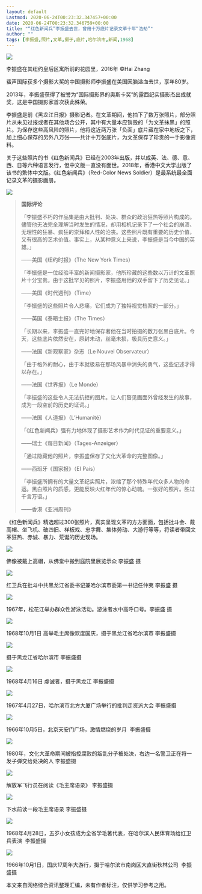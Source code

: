 ```yaml
---
layout: default
Lastmod: 2020-06-24T00:23:32.347457+00:00
date: 2020-06-24T00:23:32.346759+00:00
title: "“红色新闻兵”李振盛去世，曾用十万底片记录文革十年“浩劫”"
author: ""
tags: [李振盛,照片,文革,摄于,底片,哈尔滨市,新闻,1968]
---
```


![](https://images.weserv.nl/?url=https%3A//mmbiz.qpic.cn/mmbiz_jpg/seeoogP5C8MEMiaRI32WmmZSV7muDLqX0A4yroibrfXO2qOKCibxxatzQSw1CBleCLSAKogeXibVgChiaAfaEuWC1Tw/640%3Fwx_fmt%3Djpeg)

李振盛在其纽约皇后区寓所前的花园里，2016年 ©Hai Zhang

蜚声国际获多个摄影大奖的中国摄影师李振盛在美国因脑溢血去世，享年80岁。

2013年，李振盛获得了被誉为“国际摄影界的奥斯卡奖”的露西纪实摄影杰出成就奖，这是中国摄影家首次获此殊荣。

李振盛是前《黑龙江日报》摄影记者。在文革期间，他拍下了数万张照片，部分照片从未见过报或者在其他场合公开，其中有大量本应销毁的「为文革抹黑」的照片。为保存这些高风险的照片，他将这近两万张「负面」底片藏在家中地板之下，加上细心保存的另外八万张——共计十万张底片，为文革保存了珍贵的一手影像资料。

关于这些照片的书《红色新闻兵》已经在2003年出版，并以成英、法、德、意、西、日等六种语言发行，但中文版一直没有面世。2018年，香港中文大学出版了该书的繁体中文版。《红色新闻兵》（Red-Color News Soldier）是最系统最全面记录文革的摄影画册。

![](https://images.weserv.nl/?url=https%3A//mmbiz.qpic.cn/mmbiz_jpg/uPbdwIwXOKtjdfGBQE5Fjf7OjC9hw1SQt5YicvDEe6ia4AhjcUPZsIicXxbjVKJ2SicQJYcq1JNqHsAhqDNxpKdccg/640%3Fwx_fmt%3Djpeg%26tp%3Dwebp%26wxfrom%3D5%26wx_lazy%3D1%26wx_co%3D1)

> **国际评论**
> 
> 「李振盛不朽的作品集是由大批判、处决、群众的政治狂热等照片构成的。儘管他无法完全理解当时发生的情况，却用相机记录下了一个社会的崩溃、无理性的狂暴、疯狂的崇拜和人性的沦丧。这些照片既有重要的历史价值，又有很高的艺术价值。事实上，从某种意义上来说，李振盛是当今中国的英雄。」
> 
> ——美国《纽约时报》（The New York Times）
> 
> 「李振盛是一位经验丰富的新闻摄影家，他所珍藏的这些数以万计的文革照片十分宝贵。由于这批罕见的照片，李振盛用他的双手留下了历史见证。」
> 
> ——美国《时代週刊》（Time）
> 
> 「李振盛的这些照片令人悲痛，它们成为了独特视觉档案的一部分。」
> 
> ——英国《泰晤士报》（The Times）
> 
> 「长期以来，李振盛一直完好地保存著他在当时拍摄的数万张黑白底片。今天，这些底片依然安在，原封未动，丝毫未损，极具历史意义。」
> 
> ——法国《新观察家》杂志（Le Nouvel Observateur）
> 
> 「由于格外的耐心，由于本就极易在那场风暴中消失的勇气，这些记述才得以存在。」
> 
> ——法国《世界报》（Le Monde）
> 
> 「李振盛的这些令人无法抗拒的图片。让人们瞥见画面外曾经发生的故事，成为一段空前的历史的证词。」
> 
> ——法国《人道报》（L’Humanité）
> 
> 「《红色新闻兵》强有力地体现了摄影艺术作为时代见证的重要意义。」
> 
> ——瑞士《每日新闻》（Tages-Anzeiger）
> 
> 「通过隐藏他的照片，李振盛保存了文化大革命的完整图像。」
> 
> ——西班牙《国家报》（EI País）
> 
> 「李振盛所拥有的大量文革纪实照片，浓缩了那个特殊年代众多人物的命运。黑白照片的质感，更能反映火红年代的惊心动魄。一张好的照片。胜过千言万语。」
> 
> ——香港《亚洲周刊》

《红色新闻兵》精选超过300张照片，真实呈现文革的方方面面，包括批斗会、戴高帽、坐飞机、破四旧、样板戏、忠字舞、集体劳动、大游行等等，将读者带回文革狂热、赤诚、暴力、荒诞的历史现场。  

![](https://images.weserv.nl/?url=https%3A//mmbiz.qpic.cn/mmbiz_png/uPbdwIwXOKtjdfGBQE5Fjf7OjC9hw1SQP9gfgQsiaxkklPWmHNYFcZlpOnuw3w70A01834DsCeYKAia6h74vHt8A/640%3Fwx_fmt%3Dpng%26tp%3Dwebp%26wxfrom%3D5%26wx_lazy%3D1%26wx_co%3D1)

佛像被戴上高帽，从佛堂中搬到庭院里展览示众 李振盛 摄  

![](https://images.weserv.nl/?url=https%3A//mmbiz.qpic.cn/mmbiz_png/uPbdwIwXOKtjdfGBQE5Fjf7OjC9hw1SQibhluv5AtX9YQY91Ryug5akvVTNgeJLiaS5AJYXXVqwsibQRX10VNKyhA/640%3Fwx_fmt%3Dpng%26tp%3Dwebp%26wxfrom%3D5%26wx_lazy%3D1%26wx_co%3D1)

红卫兵在批斗中共黑龙江省委书记兼哈尔滨市委第一书记任仲夷 李振盛 摄

![](https://images.weserv.nl/?url=https%3A//mmbiz.qpic.cn/mmbiz_jpg/uPbdwIwXOKtjdfGBQE5Fjf7OjC9hw1SQzkIN9KNy1G4P9I6XNv8DJNdgmJqYyCl97iboEkiaEIq5uGtRlAs5MPGQ/640%3Fwx_fmt%3Djpeg%26tp%3Dwebp%26wxfrom%3D5%26wx_lazy%3D1%26wx_co%3D1)

1967年，松花江举办群众性游泳活动。游泳者水中高呼口号。李振盛 摄

![](https://images.weserv.nl/?url=https%3A//mmbiz.qpic.cn/mmbiz_jpg/seeoogP5C8MEMiaRI32WmmZSV7muDLqX0utZmnSEBEQ8ibBKbe2UvfOLWmibxELL9hhfLCQOdPE3ufnfIMzkxIAfw/640%3Fwx_fmt%3Djpeg%26tp%3Dwebp%26wxfrom%3D5%26wx_lazy%3D1%26wx_co%3D1)

1968年10月1日 高举毛主席像欢度国庆，摄于黑龙江省哈尔滨市 李振盛摄

  

![](https://images.weserv.nl/?url=https%3A//mmbiz.qpic.cn/mmbiz_jpg/seeoogP5C8MEMiaRI32WmmZSV7muDLqX0mvDNM0LhPUxO8iaKnknwBp5N4ZxlRmKw2gBb2z2UGjhC5SVFEx4uXOw/640%3Fwx_fmt%3Djpeg%26tp%3Dwebp%26wxfrom%3D5%26wx_lazy%3D1%26wx_co%3D1)

摄于黑龙江省哈尔滨市 李振盛摄

  

![](https://images.weserv.nl/?url=https%3A//mmbiz.qpic.cn/mmbiz_jpg/VwtRVX0wRzN7ufJxDLJoHficJlybuec9npRbAnFR5SvToMd9eeXH1784aibd484zvMiaSgRKcGAcVztBicUBxyYxfA/640%3Fwx_fmt%3Djpeg%26tp%3Dwebp%26wxfrom%3D5%26wx_lazy%3D1%26wx_co%3D1)

1968年4月16日 虔诚者，摄于黑龙江 李振盛摄

  

![](https://images.weserv.nl/?url=https%3A//mmbiz.qpic.cn/mmbiz_jpg/VwtRVX0wRzN7ufJxDLJoHficJlybuec9nkk9VpOIzY6rBsIZtgicW5FR3YdqpEAjDkic0aM0p3jdu6jF1TJt0jIeA/640%3Fwx_fmt%3Djpeg%26tp%3Dwebp%26wxfrom%3D5%26wx_lazy%3D1%26wx_co%3D1)

1967年4月27日，哈尔滨市北方大厦广场举行的批判走资派大会 李振盛摄

  

![](https://images.weserv.nl/?url=https%3A//mmbiz.qpic.cn/mmbiz_jpg/VwtRVX0wRzN7ufJxDLJoHficJlybuec9nzFXgqSOWBSlVkOg2AqSHlYred3zhDxPibdcBfCyQWcwpm9iaIBQJ4b4w/640%3Fwx_fmt%3Djpeg%26tp%3Dwebp%26wxfrom%3D5%26wx_lazy%3D1%26wx_co%3D1)  

1966年10月5日，北京天安门广场，激情燃烧的岁月  李振盛摄

  

![](https://images.weserv.nl/?url=https%3A//mmbiz.qpic.cn/mmbiz_jpg/seeoogP5C8MEMiaRI32WmmZSV7muDLqX0VrwhYibtnMbJcrbb8C1uEicc9tF8YuiaI1xpdVg4NwiaBVuZ0nam9KYK7w/640%3Fwx_fmt%3Djpeg%26tp%3Dwebp%26wxfrom%3D5%26wx_lazy%3D1%26wx_co%3D1)

1980年，文化大革命期间被指控腐败的叛乱分子被处决，右边一名警卫正在将一发子弹交给处决的人 李振盛摄

  

![](https://images.weserv.nl/?url=https%3A//mmbiz.qpic.cn/mmbiz_jpg/seeoogP5C8MEMiaRI32WmmZSV7muDLqX0NhebsUqiblrMebTt6Dh9F8RelKGYBQ4480pamCiaJDZOzYCvjMaerN0Q/640%3Fwx_fmt%3Djpeg%26tp%3Dwebp%26wxfrom%3D5%26wx_lazy%3D1%26wx_co%3D1)

解放军飞行员在阅读《毛主席语录》 李振盛摄

  

![](https://images.weserv.nl/?url=https%3A//mmbiz.qpic.cn/mmbiz_jpg/VwtRVX0wRzN7ufJxDLJoHficJlybuec9n8Tk3wOAXIOUh0yIdSIg0OJokSw3OaQTmNiahcVxXqIdsSKVaI1aVdmw/640%3Fwx_fmt%3Djpeg%26tp%3Dwebp%26wxfrom%3D5%26wx_lazy%3D1%26wx_co%3D1)  

下水前读一段毛主席语录 李振盛摄

  

![](https://images.weserv.nl/?url=https%3A//mmbiz.qpic.cn/mmbiz_jpg/VwtRVX0wRzN7ufJxDLJoHficJlybuec9nib74mwSL6AbsjERChDFuU02eu7BjXrkrseVpaSj51CVoHpIhc1ssusQ/640%3Fwx_fmt%3Djpeg%26tp%3Dwebp%26wxfrom%3D5%26wx_lazy%3D1%26wx_co%3D1)  

1968年4月28日，五岁小女孩成为全省学毛著代表，在哈尔滨人民体育场给红卫兵表演  李振盛摄

  

![](https://images.weserv.nl/?url=https%3A//mmbiz.qpic.cn/mmbiz_jpg/VwtRVX0wRzN7ufJxDLJoHficJlybuec9nUAoXt2uOfR8piadGmiatAnBfQ0NpMfhR2ibgwyJBNpdwdOgs1R20Aqmeg/640%3Fwx_fmt%3Djpeg%26tp%3Dwebp%26wxfrom%3D5%26wx_lazy%3D1%26wx_co%3D1)

1966年10月1日，国庆17周年大游行，摄于哈尔滨市南岗区大直街秋林公司  李振盛摄

  

本文来自网络综合资讯整理汇编，未有作者标注，仅供学习参考之用。

